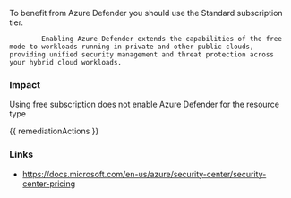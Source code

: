 
To benefit from Azure Defender you should use the Standard subscription tier.
			
			Enabling Azure Defender extends the capabilities of the free mode to workloads running in private and other public clouds, providing unified security management and threat protection across your hybrid cloud workloads.

### Impact
Using free subscription does not enable Azure Defender for the resource type

<!-- DO NOT CHANGE -->
{{ remediationActions }}

### Links
- https://docs.microsoft.com/en-us/azure/security-center/security-center-pricing


